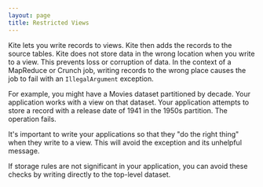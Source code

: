 ```yaml
---
layout: page
title: Restricted Views
---
```


Kite lets you write records to views. Kite then adds the records to the source tables. Kite does not store data in the wrong location when you write to a view. This prevents loss or corruption of data. In the context of a MapReduce or Crunch job, writing records to the wrong place causes the job to fail with an `IllegalArgument` exception. 

For example, you might have a Movies dataset partitioned by decade. Your application works with a view on that dataset. Your application attempts to store a record with a release date of 1941 in the 1950s partition. The operation fails.

It's important to write your applications so that they "do the right thing" when they write to a view. This will avoid the exception and its unhelpful message. 

If storage rules are not significant in your application, you can avoid these checks by writing directly to the top-level dataset.
